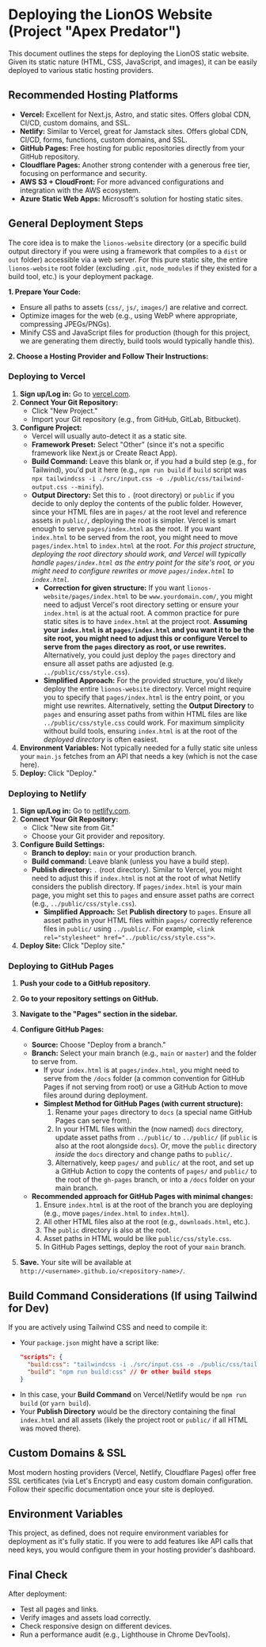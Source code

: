 # Deploying the LionOS Website (Project "Apex Predator")

This document outlines the steps for deploying the LionOS static website. Given its static nature (HTML, CSS, JavaScript, and images), it can be easily deployed to various static hosting providers.

## Recommended Hosting Platforms

*   **Vercel:** Excellent for Next.js, Astro, and static sites. Offers global CDN, CI/CD, custom domains, and SSL.
*   **Netlify:** Similar to Vercel, great for Jamstack sites. Offers global CDN, CI/CD, forms, functions, custom domains, and SSL.
*   **GitHub Pages:** Free hosting for public repositories directly from your GitHub repository.
*   **Cloudflare Pages:** Another strong contender with a generous free tier, focusing on performance and security.
*   **AWS S3 + CloudFront:** For more advanced configurations and integration with the AWS ecosystem.
*   **Azure Static Web Apps:** Microsoft's solution for hosting static sites.

## General Deployment Steps

The core idea is to make the `lionos-website` directory (or a specific build output directory if you were using a framework that compiles to a `dist` or `out` folder) accessible via a web server. For this pure static site, the entire `lionos-website` root folder (excluding `.git`, `node_modules` if they existed for a build tool, etc.) is your deployment package.

**1. Prepare Your Code:**
   *   Ensure all paths to assets (`css/`, `js/`, `images/`) are relative and correct.
   *   Optimize images for the web (e.g., using WebP where appropriate, compressing JPEGs/PNGs).
   *   Minify CSS and JavaScript files for production (though for this project, we are generating them directly, build tools would typically handle this).

**2. Choose a Hosting Provider and Follow Their Instructions:**

### Deploying to Vercel

1.  **Sign up/Log in:** Go to [vercel.com](https://vercel.com).
2.  **Connect Your Git Repository:**
    *   Click "New Project."
    *   Import your Git repository (e.g., from GitHub, GitLab, Bitbucket).
3.  **Configure Project:**
    *   Vercel will usually auto-detect it as a static site.
    *   **Framework Preset:** Select "Other" (since it's not a specific framework like Next.js or Create React App).
    *   **Build Command:** Leave this blank or, if you had a build step (e.g., for Tailwind), you'd put it here (e.g., `npm run build` if `build` script was `npx tailwindcss -i ./src/input.css -o ./public/css/tailwind-output.css --minify`).
    *   **Output Directory:** Set this to `.` (root directory) or `public` if you decide to only deploy the contents of the public folder. However, since your HTML files are in `pages/` at the root level and reference assets in `public/`, deploying the root is simpler. Vercel is smart enough to serve `pages/index.html` as the root. If you want `index.html` to be served from the root, you might need to move `pages/index.html` to `index.html` at the root. *For this project structure, deploying the root directory should work, and Vercel will typically handle `pages/index.html` as the entry point for the site's root, or you might need to configure rewrites or move `pages/index.html` to `index.html`.*
        *   **Correction for given structure:** If you want `lionos-website/pages/index.html` to be `www.yourdomain.com/`, you might need to adjust Vercel's root directory setting or ensure your `index.html` is at the actual root. A common practice for pure static sites is to have `index.html` at the project root. **Assuming your `index.html` is at `pages/index.html` and you want it to be the site root, you might need to adjust this or configure Vercel to serve from the `pages` directory as root, or use rewrites.** Alternatively, you could just deploy the `pages` directory and ensure all asset paths are adjusted (e.g. `../public/css/style.css`).
        *   **Simplified Approach:** For the provided structure, you'd likely deploy the entire `lionos-website` directory. Vercel might require you to specify that `pages/index.html` is the entry point, or you might use rewrites. Alternatively, setting the **Output Directory** to `pages` and ensuring asset paths from within HTML files are like `../public/css/style.css` could work. For maximum simplicity without build tools, ensuring `index.html` is at the root of the *deployed directory* is often easiest.
4.  **Environment Variables:** Not typically needed for a fully static site unless your `main.js` fetches from an API that needs a key (which is not the case here).
5.  **Deploy:** Click "Deploy."

### Deploying to Netlify

1.  **Sign up/Log in:** Go to [netlify.com](https://netlify.com).
2.  **Connect Your Git Repository:**
    *   Click "New site from Git."
    *   Choose your Git provider and repository.
3.  **Configure Build Settings:**
    *   **Branch to deploy:** `main` or your production branch.
    *   **Build command:** Leave blank (unless you have a build step).
    *   **Publish directory:** `.` (root directory). Similar to Vercel, you might need to adjust this if `index.html` is not at the root of what Netlify considers the publish directory. If `pages/index.html` is your main page, you might set this to `pages` and ensure asset paths are correct (e.g., `../public/css/style.css`).
        *   **Simplified Approach:** Set **Publish directory** to `pages`. Ensure all asset paths in your HTML files within `pages/` correctly reference files in `public/` using `../public/`. For example, `<link rel="stylesheet" href="../public/css/style.css">`.
4.  **Deploy Site:** Click "Deploy site."

### Deploying to GitHub Pages

1.  **Push your code to a GitHub repository.**
2.  **Go to your repository settings on GitHub.**
3.  **Navigate to the "Pages" section in the sidebar.**
4.  **Configure GitHub Pages:**
    *   **Source:** Choose "Deploy from a branch."
    *   **Branch:** Select your main branch (e.g., `main` or `master`) and the folder to serve from.
        *   If your `index.html` is at `pages/index.html`, you might need to serve from the `/docs` folder (a common convention for GitHub Pages if not serving from root) or use a GitHub Action to move files around during deployment.
        *   **Simplest Method for GitHub Pages (with current structure):**
            1.  Rename your `pages` directory to `docs` (a special name GitHub Pages can serve from).
            2.  In your HTML files within the (now named) `docs` directory, update asset paths from `../public/` to `../public/` (if `public` is also at the root alongside `docs`). Or, move the `public` directory *inside* the `docs` directory and change paths to `public/`.
            3.  Alternatively, keep `pages/` and `public/` at the root, and set up a GitHub Action to copy the contents of `pages/` and `public/` to the root of the `gh-pages` branch, or into a `/docs` folder on your main branch.
    *   **Recommended approach for GitHub Pages with minimal changes:**
        1.  Ensure `index.html` is at the root of the branch you are deploying (e.g., move `pages/index.html` to `index.html`).
        2.  All other HTML files also at the root (e.g., `downloads.html`, etc.).
        3.  The `public` directory is also at the root.
        4.  Asset paths in HTML would be like `public/css/style.css`.
        5.  In GitHub Pages settings, deploy the root of your `main` branch.

5.  **Save.** Your site will be available at `http://<username>.github.io/<repository-name>/`.

## Build Command Considerations (If using Tailwind for Dev)

If you are actively using Tailwind CSS and need to compile it:
*   Your `package.json` might have a script like:
    ```json
    "scripts": {
      "build:css": "tailwindcss -i ./src/input.css -o ./public/css/tailwind-output.css --minify",
      "build": "npm run build:css" // Or other build steps
    }
    ```
*   In this case, your **Build Command** on Vercel/Netlify would be `npm run build` (or `yarn build`).
*   Your **Publish Directory** would be the directory containing the final `index.html` and all assets (likely the project root or `public/` if all HTML was moved there).

## Custom Domains & SSL

Most modern hosting providers (Vercel, Netlify, Cloudflare Pages) offer free SSL certificates (via Let's Encrypt) and easy custom domain configuration. Follow their specific documentation once your site is deployed.

## Environment Variables

This project, as defined, does not require environment variables for deployment as it's fully static. If you were to add features like API calls that need keys, you would configure them in your hosting provider's dashboard.

## Final Check

After deployment:
*   Test all pages and links.
*   Verify images and assets load correctly.
*   Check responsive design on different devices.
*   Run a performance audit (e.g., Lighthouse in Chrome DevTools).